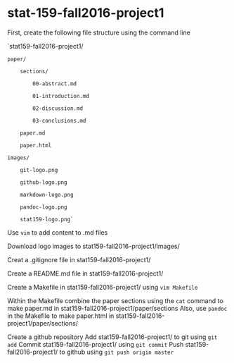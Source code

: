 # stat-159-fall2016-project1

First, create the following file structure using the command line

`stat159-fall2016-project1/  

    paper/  
    
        sections/  
        
            00-abstract.md  
            
            01-introduction.md  
            
            02-discussion.md  
            
            03-conclusions.md  
            
        paper.md  
        
        paper.html  
        
    images/  
    
        git-logo.png  
        
        github-logo.png  
        
        markdown-logo.png  
        
        pandoc-logo.png  
        
        stat159-logo.png`
        
Use `vim` to add content to .md files

Download logo images to stat159-fall2016-project1/images/

Creat a .gitignore file in stat159-fall2016-project1/

Create a README.md file in stat159-fall2016-project1/

Create a Makefile in stat159-fall2016-project1/ using `vim Makefile`

Within the Makefile combine the paper sections using the `cat` command to make paper.md in stat159-fall2016-project1/paper/sections
Also, use `pandoc` in the Makefile to make paper.html in stat159-fall2016-project1/paper/sections/

Create a github repository
Add stat159-fall2016-project1/ to git using `git add`
Commit stat159-fall2016-project1/ using `git commit`
Push stat159-fall2016-project1/ to github using `git push origin master`